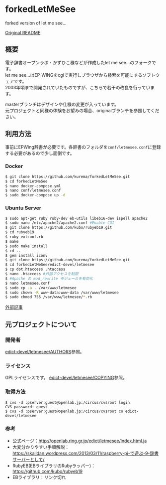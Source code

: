 # forkedLetMeSee
forked version of let me see...

[Original README](edict-devel/letmesee/README)

## 概要
電子辞書オープンラボ・かずひこ様などが作成したlet me see...のフォークです。  
let me see...はEP-WINGをcgiで実行しブラウザから検索を可能にするソフトウェアです。  
2003年頃まで開発されていたものですが、こちらで若干の改良を行っています。

masterブランチはデザインや仕様の変更が入っています。  
元プロジェクトと同様の体験をお望みの場合、originalブランチを参照してください。

## 利用方法
事前にEPWing辞書が必要です。各辞書のフォルダを``conf/letmesee.conf``に登録する必要があるので少し面倒です。

### Docker
```bash
$ git clone https://github.com/kurema/forkedLetMeSee.git
$ cd forkedLetMeSee
$ nano docker-compose.yml
$ nano conf/letmesee.conf
$ sudo docker-compose up -d
```

### Ubuntu Server
```bash
$ sudo apt-get ruby ruby-dev eb-utils libeb16-dev ispell apache2
$ sudo nano /etc/apache2/apache2.conf #Enable CGI
$ git clone https://github.com/kubo/rubyeb19.git
$ cd rubyeb19
$ ruby extconf.rb
$ make
$ sudo make install
$ cd ..
$ gem install iconv
$ git clone https://github.com/kurema/forkedLetMeSee.git
$ cd forkedLetMeSee/edict-devel/letmesee
$ cp dot.htaccess .htaccess
$ nano .htaccess #外部アクセスを制限
$ #Apache の mod_rewrite モジュールを有効化
$ nano letmesee.conf
$ sudo cp -a . /var/www/letmesee
$ sudo chown -R www-data:www-data /var/www/letmesee
$ sudo chmod 755 /var/www/letmesee/*.rb
```

[外部記事](https://skalldan.wordpress.com/2013/03/11/raspberry-pi-%E3%81%A7%E9%81%8A%E3%81%B6-9-%E8%BE%9E%E6%9B%B8%E3%82%B5%E3%83%BC%E3%83%90%E3%83%BC%E3%81%A8%E3%81%97%E3%81%A6/)

## 元プロジェクトについて
### 開発者
[edict-devel/letmesee/AUTHORS](edict-devel/letmesee/AUTHORS)参照。
### ライセンス
GPLライセンスです。
[edict-devel/letmesee/COPYING](edict-devel/letmesee/COPYING)参照。
### 取得方法
```
$ cvs -d :pserver:guest@openlab.jp:/circus/cvsroot login
CVS password: guest
$ cvs -d :pserver:guest@openlab.jp:/circus/cvsroot co edict-devel/letmesee
```
### 参考
* 公式ページ：http://openlab.ring.gr.jp/edict/letmesee/index.html.ja
* 大変分かりやすい手順解説：https://skalldan.wordpress.com/2013/03/11/raspberry-pi-で遊ぶ-9-辞書サーバーとして/
* RubyEB(EBライブラリのRubyラッパー)：https://github.com/kubo/rubyeb19
* EBライブラリ：リンク切れ
